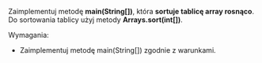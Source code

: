 Zaimplementuj metodę **main(String[])**, która **sortuje tablicę array rosnąco**.
Do sortowania tablicy użyj metody **Arrays.sort(int[])**.

Wymagania:

- Zaimplementuj metodę main(String[]) zgodnie z warunkami.